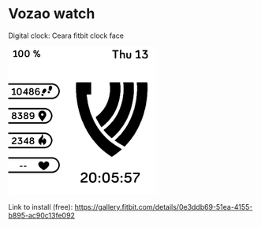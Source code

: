 # Vozao watch

Digital clock: Ceara fitbit clock face

![logo](https://github.com/samuelteixeiras/vozaowatch/blob/master/Screenshot%202020-08-13%20at%2020.05.57.png)

Link to install (free): https://gallery.fitbit.com/details/0e3ddb69-51ea-4155-b895-ac90c13fe092
